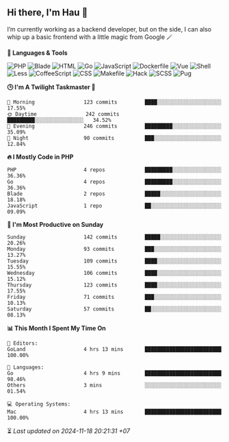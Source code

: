 ## Hi there, I'm Hau 👋
I’m currently working as a backend developer, but on the side, I can also whip up a basic frontend with a little magic from Google 🪄

<!--START_SECTION:readme-stats-->
**💬 Languages & Tools**

![PHP](https://img.shields.io/badge/PHP-56.88%25-4F5D95?&logo=PHP&labelColor=151b23)
![Blade](https://img.shields.io/badge/Blade-34.00%25-f7523f?&logo=Blade&labelColor=151b23)
![HTML](https://img.shields.io/badge/HTML-05.41%25-e34c26?&logo=HTML&labelColor=151b23)
![Go](https://img.shields.io/badge/Go-01.27%25-00ADD8?&logo=Go&labelColor=151b23)
![JavaScript](https://img.shields.io/badge/JavaScript-01.09%25-f1e05a?&logo=JavaScript&labelColor=151b23)
![Dockerfile](https://img.shields.io/badge/Dockerfile-00.60%25-384d54?&logo=Dockerfile&labelColor=151b23)
![Vue](https://img.shields.io/badge/Vue-00.23%25-41b883?&logo=Vue&labelColor=151b23)
![Shell](https://img.shields.io/badge/Shell-00.19%25-89e051?&logo=Shell&labelColor=151b23)
![Less](https://img.shields.io/badge/Less-00.13%25-1d365d?&logo=Less&labelColor=151b23)
![CoffeeScript](https://img.shields.io/badge/CoffeeScript-00.12%25-244776?&logo=CoffeeScript&labelColor=151b23)
![CSS](https://img.shields.io/badge/CSS-00.05%25-563d7c?&logo=CSS&labelColor=151b23)
![Makefile](https://img.shields.io/badge/Makefile-00.01%25-427819?&logo=Makefile&labelColor=151b23)
![Hack](https://img.shields.io/badge/Hack-00.01%25-878787?&logo=Hack&labelColor=151b23)
![SCSS](https://img.shields.io/badge/SCSS-00.00%25-c6538c?&logo=SCSS&labelColor=151b23)
![Pug](https://img.shields.io/badge/Pug-00.00%25-a86454?&logo=Pug&labelColor=151b23)


**🕒 I'm A Twilight Taskmaster 🌆**

```text
🌅 Morning                123 commits         ████░░░░░░░░░░░░░░░░░░░░░   17.55%
🌞 Daytime                242 commits         █████████░░░░░░░░░░░░░░░░   34.52%
🌆 Evening                246 commits         █████████░░░░░░░░░░░░░░░░   35.09%
🌙 Night                  90 commits          ███░░░░░░░░░░░░░░░░░░░░░░   12.84%
```

**🔥 I Mostly Code in PHP**

```text
PHP                      4 repos             █████████░░░░░░░░░░░░░░░░   36.36%
Go                       4 repos             █████████░░░░░░░░░░░░░░░░   36.36%
Blade                    2 repos             █████░░░░░░░░░░░░░░░░░░░░   18.18%
JavaScript               1 repo              ██░░░░░░░░░░░░░░░░░░░░░░░   09.09%
```

**📅 I'm Most Productive on Sunday**

```text
Sunday                   142 commits         █████░░░░░░░░░░░░░░░░░░░░   20.26%
Monday                   93 commits          ███░░░░░░░░░░░░░░░░░░░░░░   13.27%
Tuesday                  109 commits         ████░░░░░░░░░░░░░░░░░░░░░   15.55%
Wednesday                106 commits         ████░░░░░░░░░░░░░░░░░░░░░   15.12%
Thursday                 123 commits         ████░░░░░░░░░░░░░░░░░░░░░   17.55%
Friday                   71 commits          ███░░░░░░░░░░░░░░░░░░░░░░   10.13%
Saturday                 57 commits          ██░░░░░░░░░░░░░░░░░░░░░░░   08.13%
```

**📊 This Month I Spent My Time On**

```text
📝 Editors:
GoLand                   4 hrs 13 mins       █████████████████████████   100.00%

💬 Languages:
Go                       4 hrs 9 mins        █████████████████████████   98.46%
Others                   3 mins              ░░░░░░░░░░░░░░░░░░░░░░░░░   01.54%

💻 Operating Systems:
Mac                      4 hrs 13 mins       █████████████████████████   100.00%
```



⏳ *Last updated on 2024-11-18 20:21:31 +07*
<!--END_SECTION:readme-stats-->
